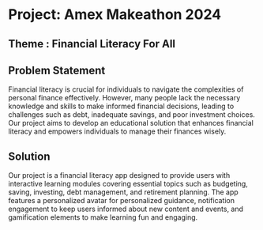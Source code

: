 # Project: Amex Makeathon 2024
## Theme : Financial Literacy For All

## Problem Statement

Financial literacy is crucial for individuals to navigate the complexities of personal finance effectively. However, many people lack the necessary knowledge and skills to make informed financial decisions, leading to challenges such as debt, inadequate savings, and poor investment choices. Our project aims to develop an educational solution that enhances financial literacy and empowers individuals to manage their finances wisely.

## Solution

Our project is a financial literacy app designed to provide users with interactive learning modules covering essential topics such as budgeting, saving, investing, debt management, and retirement planning. The app features a personalized avatar for personalized guidance, notification engagement to keep users informed about new content and events, and gamification elements to make learning fun and engaging.
